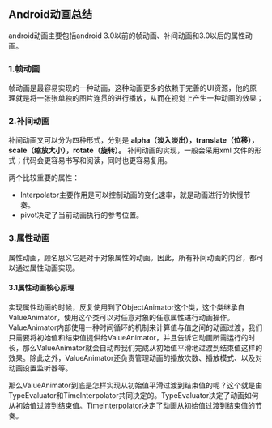 ## Android动画总结
android动画主要包括android 3.0以前的帧动画、补间动画和3.0以后的属性动画。

### 1.帧动画
帧动画是最容易实现的一种动画，这种动画更多的依赖于完善的UI资源，他的原理就是将一张张单独的图片连贯的进行播放，从而在视觉上产生一种动画的效果；

### 2.补间动画
补间动画又可以分为四种形式，分别是 **alpha（淡入淡出），translate（位移），scale（缩放大小），rotate（旋转）。** 补间动画的实现，一般会采用xml 文件的形式；代码会更容易书写和阅读，同时也更容易复用。

两个比较重要的属性：
* Interpolator主要作用是可以控制动画的变化速率，就是动画进行的快慢节奏。
* pivot决定了当前动画执行的参考位置。

### 3.属性动画
属性动画，顾名思义它是对于对象属性的动画。因此，所有补间动画的内容，都可以通过属性动画实现。

#### 3.1属性动画核心原理
实现属性动画的时候，反复使用到了ObjectAnimator这个类，这个类继承自ValueAnimator，使用这个类可以对任意对象的任意属性进行动画操作。ValueAnimator内部使用一种时间循环的机制来计算值与值之间的动画过渡，我们只需要将初始值和结束值提供给ValueAnimator，并且告诉它动画所需运行的时长，那么ValueAnimator就会自动帮我们完成从初始值平滑地过渡到结束值这样的效果。除此之外，ValueAnimator还负责管理动画的播放次数、播放模式、以及对动画设置监听器等。

那么ValueAnimator到底是怎样实现从初始值平滑过渡到结束值的呢？这个就是由TypeEvaluator和TimeInterpolator共同决定的。TypeEvaluator决定了动画如何从初始值过渡到结束值。TimeInterpolator决定了动画从初始值过渡到结束值的节奏。
